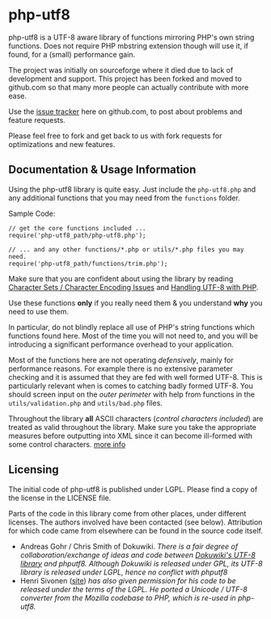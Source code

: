 php-utf8
========

php-utf8 is a UTF-8 aware library of functions mirroring PHP's own string
functions. Does not require PHP mbstring extension though will use it, if
found, for a (small) performance gain.

The project was initially on sourceforge where it died due to lack of development
and support. This project has been forked and moved to github.com so that many
more people can actually contribute with more ease.

Use the [issue tracker][1] here on github.com, to post about problems and
feature requests.

Please feel free to fork and get back to us with fork requests for optimizations
and new features.


Documentation & Usage Information
---------------------------------

Using the php-utf8 library is quite easy. Just include the `php-utf8.php` and
any additional functions that you may need from the `functions` folder.

Sample Code:

    // get the core functions included ...
    require('php-utf8_path/php-utf8.php');

    // ... and any other functions/*.php or utils/*.php files you may need.
    require('php-utf8_path/functions/trim.php');

Make sure that you are confident about using the library by reading
[Character Sets / Character Encoding Issues][2] and [Handling UTF-8 with PHP][3].

Use these functions **only** if you really need them & you understand **why**
you need to use them.

In particular, do not blindly replace all use of PHP's string functions which
functions found here. Most of the time you will not need to, and you will be
introducing a significant performance overhead to your application.

Most of the functions here are not operating *defensively*, mainly for performance
reasons. For example there is no extensive parameter checking and it is assumed
that they are fed with well formed UTF-8. This is particularly relevant when is
comes to catching badly formed UTF-8. You should screen input on the *outer perimeter*
with help from functions in the `utils/validation.php` and `utils/bad.php` files.

Throughout the library **all** ASCII characters (*control characters included*)
are treated as valid throughout the library. Make sure you take the appropriate
measures before outputting into XML since it can become ill-formed with some
control characters. [more info][5]


Licensing
---------

The initial code of php-utf8 is published under LGPL. Please find a copy of the
license in the LICENSE file.

Parts of the code in this library come from other places, under different licenses.
The authors involved have been contacted (see below).
Attribution for which code came from elsewhere can be found in the source code itself.

 - Andreas Gohr / Chris Smith of Dokuwiki. *There is a fair degree of
   collaboration/exchange of ideas and code between [Dokuwiki's UTF-8 library][6]
   and phputf8. Although Dokuwiki is released under GPL, its UTF-8 library is
   released under LGPL, hence no conflict with phputf8*
 - Henri Sivonen ([site][7]) *has also given permission for his code to be released
   under the terms of the LGPL. He ported a Unicode / UTF-8 converter from the
   Mozilla codebase to PHP, which is re-used in php-utf8.*


  [1]: http://github.com/FSX/php-utf8/issues
  [2]: http://www.phpwact.org/php/i18n/charsets
  [3]: http://www.phpwact.org/php/i18n/utf-8
  [4]: http://www.phpwact.org/php/i18n/utf-8
  [5]: http://hsivonen.iki.fi/producing-xml/#controlchar
  [6]: http://dev.splitbrain.org/view/darcs/dokuwiki/inc/utf8.php
  [7]: http://hsivonen.iki.fi/php-utf8/
